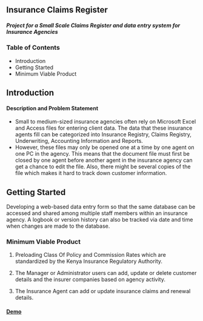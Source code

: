 ## Insurance Claims Register

##### Project for a Small Scale Claims Register and data entry system for Insurance Agencies

### Table of Contents
* Introduction
* Getting Started
* Minimum Viable Product

## Introduction
#### Description and Problem Statement
* Small to medium-sized insurance agencies often rely on Microsoft Excel and Access files for entering client data. The data that these insurance agents fill can be categorized into Insurance Registry, Claims Registry, Underwriting, Accounting Information and Reports. 
* However, these files may only be opened one at a time by one agent on one PC in the agency. This means that the document file must first be closed by one agent before another agent in the insurance agency can get a chance to edit the file. Also, there might be several copies of the file which makes it hard to track down customer information. 

## Getting Started
Developing a web-based data entry form so that the same database can be accessed and shared among multiple staff members within an insurance agency. A logbook or version history can also be tracked via date and time when changes are made to the database.

### Minimum Viable Product

1. Preloading Class Of Policy and Commission Rates which are standardized by the Kenya Insurance Regulatory Authority.

2. The Manager or Administrator users can add, update or delete customer details and the insurer companies based on agency activity.

3. The Insurance Agent can add or update insurance claims and renewal details.

#### [Demo](https://futureworldx.github.io/Phase-1-Independent-Project/ "Insurance Data Entry Form")
